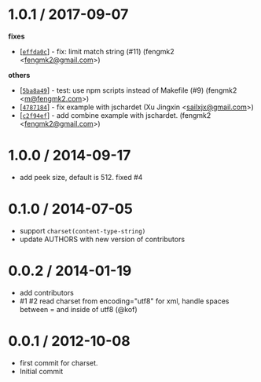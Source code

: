 
1.0.1 / 2017-09-07
==================

**fixes**
  * [[`effda0c`](http://github.com/node-modules/charset/commit/effda0c48c51b47a47f4cad7db0c51ee7407cc1b)] - fix: limit match string (#11) (fengmk2 <<fengmk2@gmail.com>>)

**others**
  * [[`5ba8a49`](http://github.com/node-modules/charset/commit/5ba8a4942f069d40584cf5a1a7938ff8dc92bcc9)] - test: use npm scripts instead of Makefile (#9) (fengmk2 <<m@fengmk2.com>>)
  * [[`4787184`](http://github.com/node-modules/charset/commit/47871846e3e738c8cca18c5021e6784c0777ef8f)] - fix example with jschardet (Xu Jingxin <<sailxjx@gmail.com>>)
  * [[`c2f94ef`](http://github.com/node-modules/charset/commit/c2f94ef9cfbaef2e0ff546b4bffcccc1e0beac52)] - add combine example with jschardet. (fengmk2 <<fengmk2@gmail.com>>)

1.0.0 / 2014-09-17
==================

 * add peek size, default is 512. fixed #4

0.1.0 / 2014-07-05
==================

 * support `charset(content-type-string)`
 * update AUTHORS with new version of contributors

0.0.2 / 2014-01-19 
==================

  * add contributors
  * #1 #2 read charset from encoding="utf8" for xml, handle spaces between = and inside of utf8 (@kof)

0.0.1 / 2012-10-08 
==================

  * first commit for charset.
  * Initial commit
